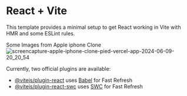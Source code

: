 # React + Vite

This template provides a minimal setup to get React working in Vite with HMR and some ESLint rules.

Some Images from Apple iphone Clone
![screencapture-apple-iphone-clone-pied-vercel-app-2024-06-09-20_20_54](https://github.com/iamHarshvardhan10/apple-iphone-clone/assets/109547739/e19aa1e7-2ab6-4781-b6b1-3dcff691c4f1)





Currently, two official plugins are available:

- [@vitejs/plugin-react](https://github.com/vitejs/vite-plugin-react/blob/main/packages/plugin-react/README.md) uses [Babel](https://babeljs.io/) for Fast Refresh
- [@vitejs/plugin-react-swc](https://github.com/vitejs/vite-plugin-react-swc) uses [SWC](https://swc.rs/) for Fast Refresh
